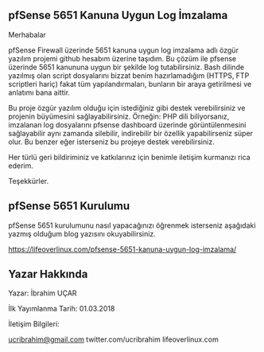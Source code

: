 ## pfSense 5651 Kanuna Uygun Log İmzalama

Merhabalar

pfSense Firewall üzerinde 5651 kanuna uygun log imzalama adlı özgür yazılım projemi github hesabım üzerine taşıdım. Bu çözüm ile pfsense üzerinde 5651 kanununa uygun bir şekilde log tutabilirsiniz. Bash dilinde yazılmış olan script dosyalarını bizzat benim hazırlamadığım (HTTPS, FTP scriptleri hariç) fakat tüm yapılandırmaları, bunların bir araya getirilmesi ve anlatımı bana aittir.

Bu proje özgür yazılım olduğu için istediğiniz gibi destek verebilirsiniz ve projenin büyümesini sağlayabilirsiniz. Örneğin: PHP dili biliyorsanız, imzalanan log dosyalarını pfsense dashboard üzerinde görüntülenmesini sağlayabilir aynı zamanda silebilir, indirebilir bir özellik yapabilirseniz süper olur. Bu benzer eğer isterseniz bu projeye destek verebilirsiniz.

Her türlü geri bildiriminiz ve katkılarınız için benimle iletişim kurmanızı rica ederim.

Teşekkürler.




## pfSense 5651 Kurulumu

pfSense 5651 kurulumunu nasıl yapacağınızı öğrenmek isterseniz aşağıdaki yazmış olduğum blog yazısını okuyabilirsiniz.

https://lifeoverlinux.com/pfsense-5651-kanuna-uygun-log-imzalama/



## Yazar Hakkında

Yazar: İbrahim UÇAR

İlk Yayımlanma Tarih: 01.03.2018

İletişim Bilgileri:

ucribrahim@gmail.com
twitter.com/ucribrahim
lifeoverlinux.com

